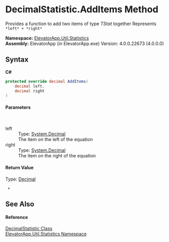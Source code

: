 # DecimalStatistic.AddItems Method 
 

Provides a function to add two items of type *TStat* together 
Represents `*left* + *right*`


**Namespace:**&nbsp;<a href="N_ElevatorApp_Util_Statistics">ElevatorApp.Util.Statistics</a><br />**Assembly:**&nbsp;ElevatorApp (in ElevatorApp.exe) Version: 4.0.0.22673 (4.0.0.0)

## Syntax

**C#**<br />
``` C#
protected override decimal AddItems(
	decimal left,
	decimal right
)
```


#### Parameters
&nbsp;<dl><dt>left</dt><dd>Type: <a href="http://msdn2.microsoft.com/en-us/library/1k2e8atx" target="_blank">System.Decimal</a><br />The item on the left of the equation</dd><dt>right</dt><dd>Type: <a href="http://msdn2.microsoft.com/en-us/library/1k2e8atx" target="_blank">System.Decimal</a><br />The item on the right of the equation</dd></dl>

#### Return Value
Type: <a href="http://msdn2.microsoft.com/en-us/library/1k2e8atx" target="_blank">Decimal</a><br />
```
 + 
```


## See Also


#### Reference
<a href="T_ElevatorApp_Util_Statistics_DecimalStatistic">DecimalStatistic Class</a><br /><a href="N_ElevatorApp_Util_Statistics">ElevatorApp.Util.Statistics Namespace</a><br />